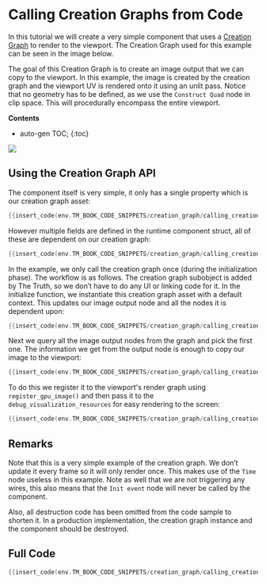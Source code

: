 # Calling Creation Graphs from Code

In this tutorial we will create a very simple component that uses a [Creation Graph]({{base_url}}/creation_graphs/concept.html) to render to the viewport. The Creation Graph used for this example can be seen in the image below.

The goal of this Creation Graph is to create an image output that we can copy to the viewport. In this example, the image is created by the creation graph and the viewport UV is rendered onto it using an unlit pass. Notice that no geometry has to be defined, as we use the `Construct Quad` node in clip space. This will procedurally encompass the entire viewport.

**Contents**
* auto-gen TOC;
{:toc}

![](https://www.dropbox.com/s/k4y8wlwx7y8vll3/tm_tut_creation_graphs_from_code.png?dl=1)

## Using the Creation Graph API
The component itself is very simple, it only has a single property which is our creation graph asset:

```c
{{insert_code(env.TM_BOOK_CODE_SNIPPETS/creation_graph/calling_creation_graph_from_code.c,gc_asset)}}
```

However multiple fields are defined in the runtime component struct, all of these are dependent on our creation graph:

```c
{{insert_code(env.TM_BOOK_CODE_SNIPPETS/creation_graph/calling_creation_graph_from_code.c,component)}}
```

In the example, we only call the creation graph once (during the initialization phase). The workflow is as follows. 
The creation graph subobject is added by The Truth, so we don’t have to do any UI or linking code for it. 
In the initialize function, we instantiate this creation graph asset with a default context. 
This updates our image output node and all the nodes it is dependent upon:

```c
{{insert_code(env.TM_BOOK_CODE_SNIPPETS/creation_graph/calling_creation_graph_from_code.c,init_phase)}}
```

Next we query all the image output nodes from the graph and pick the first one. The information we get from the output node is enough to copy our image to the viewport:

```c
{{insert_code(env.TM_BOOK_CODE_SNIPPETS/creation_graph/calling_creation_graph_from_code.c,query_image)}}
```

To do this we register it to the viewport's render graph using `register_gpu_image()` and then pass it to the `debug_visualization_resources` for easy rendering to the screen:

```c
{{insert_code(env.TM_BOOK_CODE_SNIPPETS/creation_graph/calling_creation_graph_from_code.c,itr)}}
```

## Remarks
Note that this is a very simple example of the creation graph. We don’t update it every frame so it will only render once. This makes use of the `Time` node useless in this example. Note as well that we are not triggering any wires, this also means that the `Init event` node will never be called by the component. 

Also, all destruction code has been omitted from the code sample to shorten it. In a production implementation, the creation graph instance and the component should be destroyed.

## Full Code
```c
{{insert_code(env.TM_BOOK_CODE_SNIPPETS/creation_graph/calling_creation_graph_from_code.c)}}
```

